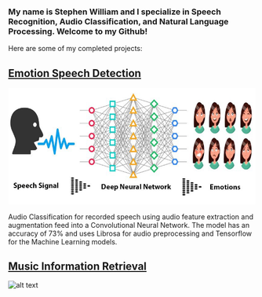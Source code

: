 ### My name is Stephen William and I specialize in Speech Recognition, Audio Classification, and Natural Language Processing. Welcome to my Github!


Here are some of my completed projects: 

## [Emotion Speech Detection](https://github.com/Jyve00/Emotion_Speech_Detection) 
![alt text](https://github.com/Jyve00/Emotion_Detection-/raw/main/images/speech.png)

Audio Classification for recorded speech using audio feature extraction and augmentation feed into a Convolutional Neural Network. The model has an accuracy of 73% and uses Librosa for audio preprocessing and Tensorflow for the Machine Learning models. 


## [Music Information Retrieval](https://github.com/Jyve00/MIR)
![alt text](https://www.incimages.com/uploaded_files/image/1920x1080/getty_626660256_2000108620009280158_388846.jpg)



<!--
**Jyve00/Jyve00** is a ✨ _special_ ✨ repository because its `README.md` (this file) appears on your GitHub profile.

Here are some ideas to get you started:

- 🔭 I’m currently working on ...
- 🌱 I’m currently learning ...
- 👯 I’m looking to collaborate on ...
- 🤔 I’m looking for help with ...
- 💬 Ask me about ...
- 📫 How to reach me: ...
- 😄 Pronouns: ...
- ⚡ Fun fact: ...
-->
